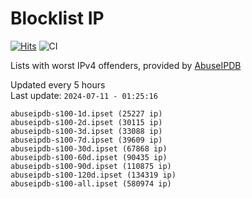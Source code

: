 # Blocklist IP

[![Hits](https://hits.seeyoufarm.com/api/count/incr/badge.svg?url=https%3A%2F%2Fgithub.com%2Fborestad%2Fblocklist-ip%2F&count_bg=%2379C83D&title_bg=%23555555&icon=&icon_color=%23E7E7E7&title=hits&edge_flat=false)](https://hits.seeyoufarm.com)  ![CI](https://img.shields.io/github/workflow/status/borestad/blocklist-ip/CI?style=flat-square)

Lists with worst IPv4 offenders, provided by [AbuseIPDB](https://www.abuseipdb.com/)

<!-- FOOTER-PLACEHOLDER -->
Updated every 5 hours<br>
Last update: `2024-07-11 - 01:25:16`
```
abuseipdb-s100-1d.ipset (25227 ip)
abuseipdb-s100-2d.ipset (30115 ip)
abuseipdb-s100-3d.ipset (33088 ip)
abuseipdb-s100-7d.ipset (39609 ip)
abuseipdb-s100-30d.ipset (67868 ip)
abuseipdb-s100-60d.ipset (90435 ip)
abuseipdb-s100-90d.ipset (110875 ip)
abuseipdb-s100-120d.ipset (134319 ip)
abuseipdb-s100-all.ipset (580974 ip)
```
